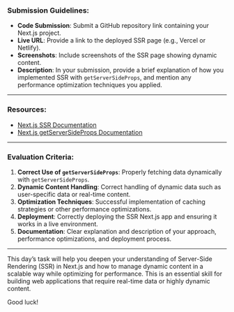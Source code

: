 
### **Submission Guidelines:**

- **Code Submission**: Submit a GitHub repository link containing your Next.js project.
- **Live URL**: Provide a link to the deployed SSR page (e.g., Vercel or Netlify).
- **Screenshots**: Include screenshots of the SSR page showing dynamic content.
- **Description**: In your submission, provide a brief explanation of how you implemented SSR with `getServerSideProps`, and mention any performance optimization techniques you applied.

---

### **Resources:**

- [Next.js SSR Documentation](https://nextjs.org/docs/basic-features/data-fetching/server-side-rendering)
- [Next.js getServerSideProps Documentation](https://nextjs.org/docs/basic-features/data-fetching#getserversideprops-server-side-rendering)

---

### **Evaluation Criteria:**
1. **Correct Use of `getServerSideProps`**: Properly fetching data dynamically with `getServerSideProps`.
2. **Dynamic Content Handling**: Correct handling of dynamic data such as user-specific data or real-time content.
3. **Optimization Techniques**: Successful implementation of caching strategies or other performance optimizations.
4. **Deployment**: Correctly deploying the SSR Next.js app and ensuring it works in a live environment.
5. **Documentation**: Clear explanation and description of your approach, performance optimizations, and deployment process.

---

This day’s task will help you deepen your understanding of Server-Side Rendering (SSR) in Next.js and how to manage dynamic content in a scalable way while optimizing for performance. This is an essential skill for building web applications that require real-time data or highly dynamic content. 

Good luck!
